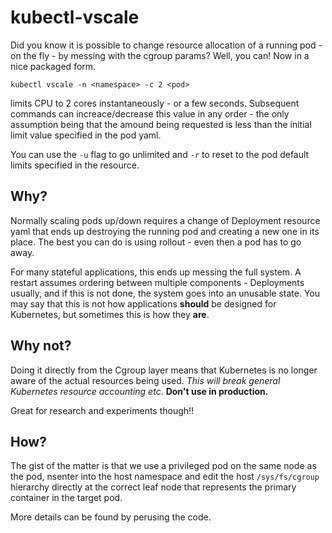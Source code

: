 # kubectl-vscale

Did you know it is possible to change resource allocation of a running pod - on the fly - by messing with the cgroup params? Well, you can! Now in a nice packaged form.

```
kubectl vscale -n <namespace> -c 2 <pod>
```
limits <pod> CPU to 2 cores instantaneously - or a few seconds. Subsequent commands can increace/decrease this value in any order - the only assumption being that the amound being requested is less than the initial limit value specified in the pod yaml.

You can use the `-u` flag to go unlimited and `-r` to reset to the pod default limits specified in the resource.

## Why?

Normally scaling pods up/down requires a change of Deployment resource yaml that ends up destroying the running pod and creating a new one in its place. The best you can do is using rollout - even then a pod has to go away.

For many stateful applications, this ends up messing the full system. A restart assumes ordering between multiple components - Deployments usually, and if this is not done, the system goes into an unusable state. You may say that this is not how applications **should** be designed for Kubernetes, but sometimes this is how they **are**.

## Why not?

Doing it directly from the Cgroup layer means that Kubernetes is no longer aware of the actual resources being used. *This will break general Kubernetes resource accounting etc*. **Don't use in production.**

Great for research and experiments though!!

## How?

The gist of the matter is that we use a privileged pod on the same node as the pod, nsenter into the host namespace and edit the host `/sys/fs/cgroup` hierarchy directly at the correct leaf node that represents the primary container in the target pod.

More details can be found by perusing the code.
